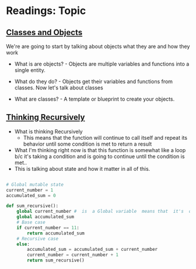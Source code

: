 # Readings: Topic

## [Classes and Objects](https://www.learnpython.org/en/Classes_and_Objects)

 We're are going to start by talking about objects what they are and how they work

- What is are objects?
      - Objects are multiple variables and functions into a single entity.  
- What do they do?
       - Objects get their variables and functions from classes.
Now let's talk about classes

- What are classes?
      - A template or blueprint to create your objects.

## [Thinking Recursively](https://realpython.com/python-thinking-recursively/)

- What is thinking Recursively
  - This means that the function will continue to call itself and repeat its behavior until some condition is met to return a result
- What I'm thinking right now is that this function is somewhat like a loop b/c it's taking a condition and is going to continue until the condition is met.. 
- This is talking about state and how it matter in all of this. 

``` python

# Global mutable state
current_number = 1
accumulated_sum = 0

def sum_recursive():
    global current_number #  is  a Global variable  means that  it's  outside  the function 
    global accumulated_sum
    # Base case
    if current_number == 11:
        return accumulated_sum
    # Recursive case
    else:
        accumulated_sum = accumulated_sum + current_number
        current_number = current_number + 1
        return sum_recursive()


```
